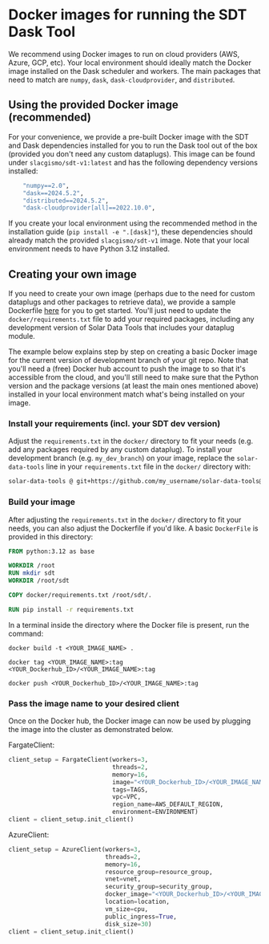 # Docker images for running the SDT Dask Tool

We recommend using Docker images to run on cloud providers (AWS, Azure, GCP, etc). Your local environment
should ideally match the Docker image installed on the Dask scheduler and workers. The main packages that
need to match are `numpy`, `dask`, `dask-cloudprovider`, and `distributed`. 

## Using the provided Docker image (recommended)
For your convenience, we provide a pre-built Docker image with the SDT and Dask dependencies installed for you to run the Dask tool out of the box
(provided you don't need any custom dataplugs). This image can be found under `slacgismo/sdt-v1:latest` and has
the following dependency versions installed:
```bash
    "numpy==2.0", 
    "dask==2024.5.2", 
    "distributed==2024.5.2", 
    "dask-cloudprovider[all]==2022.10.0",
```

If you create your local environment using the recommended method in the installation guide (`pip install -e ".[dask]"`),
these dependencies should already match the provided `slacgismo/sdt-v1` image. Note that your local environment needs to have Python 3.12 installed.

## Creating your own image

If you need to create your own image (perhaps due to the need for custom 
dataplugs and other packages to retrieve data), we provide a sample Dockerfile [here](./Dockerfile)
for you to get started. You'll just need to update the `docker/requirements.txt` file to add your required packages,
including any development version of Solar Data Tools that includes your dataplug module.

The example below explains step by step on 
creating a basic Docker image for the current version of development branch 
of your git repo. Note that you'll need a (free) Docker hub account to push the image to so that it's accessible
from the cloud, and you'll still need to make sure that the Python version and the package versions (at least the 
main ones mentioned above) installed in your local environment match what's being installed on your image.

### Install your requirements (incl. your SDT dev version)
Adjust the `requirements.txt` in the `docker/` directory to fit your needs (e.g. add any packages required by
any custom dataplug). To install your development branch (e.g. `my_dev_branch`) on your image, 
replace the `solar-data-tools` line in your `requirements.txt` file in the `docker/` directory with:
```bash
solar-data-tools @ git+https://github.com/my_username/solar-data-tools@my_dev_branch
```

### Build your image
After adjusting the `requirements.txt` in the `docker/` directory to fit your needs, you can also adjust 
the Dockerfile if you'd like. A basic `DockerFile` is provided in this directory:
```dockerfile
FROM python:3.12 as base

WORKDIR /root
RUN mkdir sdt
WORKDIR /root/sdt

COPY docker/requirements.txt /root/sdt/.

RUN pip install -r requirements.txt
```

In a terminal inside the directory where the Docker file is present, run the command: 
```shell
docker build -t <YOUR_IMAGE_NAME> .
```
```shell
docker tag <YOUR_IMAGE_NAME>:tag <YOUR_Dockerhub_ID>/<YOUR_IMAGE_NAME>:tag
```

```shell
docker push <YOUR_Dockerhub_ID>/<YOUR_IMAGE_NAME>:tag
```

### Pass the image name to your desired client

Once on the Docker hub, the Docker image can now be used by plugging the image into the cluster as 
demonstrated below.

FargateClient:
```python
client_setup = FargateClient(workers=3,
                             threads=2,
                             memory=16,
                             image="<YOUR_Dockerhub_ID>/<YOUR_IMAGE_NAME>:tag",
                             tags=TAGS,
                             vpc=VPC,
                             region_name=AWS_DEFAULT_REGION,
                             environment=ENVIRONMENT)
client = client_setup.init_client()
```
AzureClient:

```python
client_setup = AzureClient(workers=3,
                           threads=2,
                           memory=16,
                           resource_group=resource_group,
                           vnet=vnet,
                           security_group=security_group,
                           docker_image="<YOUR_Dockerhub_ID>/<YOUR_IMAGE_NAME>:tag",
                           location=location,
                           vm_size=cpu,
                           public_ingress=True,
                           disk_size=30)
client = client_setup.init_client()
```
